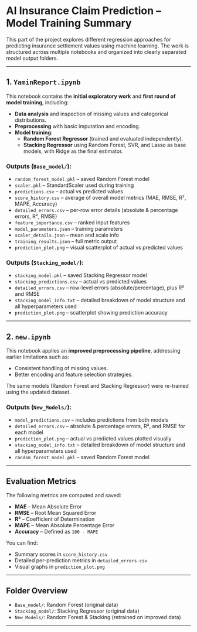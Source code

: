 # AI Insurance Claim Prediction – Model Training Summary

This part of the project explores different regression approaches for predicting insurance settlement values using machine learning. The work is structured across multiple notebooks and organized into clearly separated model output folders.

---

## 1. `YaminReport.ipynb`

This notebook contains the **initial exploratory work** and **first round of model training**, including:

- **Data analysis** and inspection of missing values and categorical distributions.
- **Preprocessing** with basic imputation and encoding.
- **Model training**:
  - **Random Forest Regressor** (trained and evaluated independently).
  - **Stacking Regressor** using Random Forest, SVR, and Lasso as base models, with Ridge as the final estimator.

### Outputs (`Base_model/`):

- `random_forest_model.pkl` – saved Random Forest model
- `scaler.pkl` – StandardScaler used during training
- `predictions.csv` – actual vs predicted values
- `score_history.csv` – average of overall model metrics (MAE, RMSE, R², MAPE, Accuracy)
- `detailed_errors.csv` – per-row error details (absolute & percentage errors, R², RMSE)
- `feature_importance.csv` – ranked input features
- `model_parameters.json` – training parameters
- `scaler_details.json` – mean and scale info
- `training_results.json` – full metric output
- `prediction_plot.png` – visual scatterplot of actual vs predicted values

### Outputs (`Stacking_model/`):

- `stacking_model.pkl` – saved Stacking Regressor model
- `stacking_predictions.csv` – actual vs predicted values
- `detailed_errors.csv` – row-level errors (absolute/percentage), plus R² and RMSE
- `stacking_model_info.txt` – detailed breakdown of model structure and all hyperparameters used
- `prediction_plot.png` – scatterplot showing prediction accuracy

---

## 2. `new.ipynb`

This notebook applies an **improved preprocessing pipeline**, addressing earlier limitations such as:

- Consistent handling of missing values.
- Better encoding and feature selection strategies.

The same models (Random Forest and Stacking Regressor) were re-trained using the updated dataset.

### Outputs (`New_Models/`):

- `model_predictions.csv` – includes predictions from both models
- `detailed_errors.csv` – absolute & percentage errors, R², and RMSE for each model
- `prediction_plot.png` – actual vs predicted values plotted visually
- `stacking_model_info.txt` – detailed breakdown of model structure and all hyperparameters used
- `random_forest_model.pkl` – saved Random Forest model

---

## Evaluation Metrics

The following metrics are computed and saved:

- **MAE** – Mean Absolute Error
- **RMSE** – Root Mean Squared Error
- **R²** – Coefficient of Determination
- **MAPE** – Mean Absolute Percentage Error
- **Accuracy** – Defined as `100 - MAPE`

You can find:

- Summary scores in `score_history.csv`
- Detailed per-prediction metrics in `detailed_errors.csv`
- Visual graphs in `prediction_plot.png`


---

## Folder Overview

- `Base_model/`: Random Forest (original data)
- `Stacking_model/`: Stacking Regressor (original data)
- `New_Models/`: Random Forest & Stacking (retrained on improved data)

---
